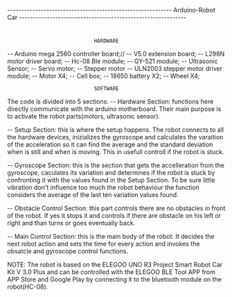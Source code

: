 ----------------------------------------------------------- Arduino-Robot Car ------------------------------------------------------------
#
##
###
####
#####
								HARDWARE

-- Arduino mega 2560 controller board;//
-- V5.0 extension board;
-- L298N motor driver board;
-- Hc-08 Ble module;
-- GY-521 module;
-- Ultrasonic Sensor;
-- Servo motor;
-- Stepper motor
-- ULN2003 stepper motor driver module;
-- Motor X4;
-- Cell box;
-- 18650 battery X2;
-- Wheel X4;



								SOFTWARE

The code is divided into 5 sections:
-- Hardware Section: functions here directly communicate with the arduino motherboard. Their main purpose is to activate the robot parts(motors, ultrasonic sensor).

-- Setup Section: this is where the setup happens. 
   	The robot connects to all the hardware devices, inizializes the gyroscope and calculates  the varaition of the acceleration so it
	can find the average and the standard deviation when is still and when is moving. This in usefull controll if the robot  is stuck.

-- Gyroscope Section: this is the section that gets the accelleration from the gyroscope, caculates its variation and determines if the 
	robot is stuck by confronting it with the values found in the Setup Section.
	To be sure little vibration don't influence too much the robot behaviour the function considers the average of the last ten
	variation values found. 

-- Obstacle Control Section: this part controls there are no obstacles in front of the robot. If yes it stops it and controls if there are 
	obstacle on his left or right and than turns or goes eventually back. 

-- Main Control Section: this is the main body of the robot. It decides the next robot action and sets the time  for every action and 
	invokes the obsatcle and gyroscope control functions.

NOTE: The robot is based on the ELEGOO UNO R3 Project Smart Robot Car Kit V 3.0 Plus and can be controlled with the ELEGOO BLE Tool APP from APP Store and Google Play by connecting it to the bluetooth module on the robot(HC-08).
